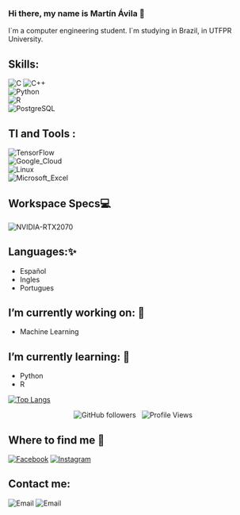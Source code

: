 ###  Hi there, my name is Martín Ávila 👋 
<!--
**mab0205/mab0205** is a ✨ _special_ ✨ repository because its `README.md` (this file) appears on your GitHub profile.-->

 I´m a computer engineering student.
 I´m studying in Brazil, in UTFPR University.
## Skills:
![C](https://img.shields.io/badge/C-0095D5?style=for-the-badge&logo=C&logoColor=white&labelColor=101010)
![C++](https://img.shields.io/badge/C++-0095D5?style=for-the-badge&logo=C&logoColor=white&labelColor=101010)</br>
![Python](https://img.shields.io/badge/Python-54AC58?style=for-the-badge&logo=Python&logoColor=white&labelColor=101010)</br>
![R](https://img.shields.io/badge/R-1CBCD2?style=for-the-badge&logo=R&logoColor=white&labelColor=101010)</br>
![PostgreSQL](	https://img.shields.io/badge/PostgreSQL-316192?style=for-the-badge&logo=postgresql&labelColor=101010)</br>

## TI and Tools : 
![TensorFlow](https://img.shields.io/badge/TensorFlow-FF6F00?style=for-the-badge&logo=tensorflow&labelColor=101010)</br>
![Google_Cloud]( https://img.shields.io/badge/Google_Cloud-4285F4?style=for-the-badge&logo=google-cloud&labelColor=101010)</br>
![Linux](	https://img.shields.io/badge/Linux-FCC624?style=for-the-badge&logo=linux&labelColor=101010)</br>
![Microsoft_Excel](https://img.shields.io/badge/Microsoft_Excel-217346?style=for-the-badge&logo=microsoft-excel&logoColor=white)</br>

## Workspace Specs💻
![NVIDIA-RTX2070](https://img.shields.io/badge/NVIDIA-RTX2070-76B900?style=for-the-badge&logo=nvidia&logoColor=white)</br>

## Languages:✨
- Español
- Ingles
- Portugues
## I’m currently working on: 🔭
-  Machine Learning
## I’m currently learning: 🌱 
-  Python 
-  R

[![Top Langs](https://github-readme-stats.vercel.app/api/top-langs/?username=mab0205)](https://github.com/mab0205/github-readme-stats)

<p align="center">
    <img alt="GitHub followers" src="https://img.shields.io/github/followers/mab0205?label=Seguidores">&nbsp;&nbsp;
    <img alt="Profile Views" src="https://komarev.com/ghpvc/?username=mab0205&style=flat&color=yellow">
</p>

## Where to find me 👋
[![Facebook](https://img.shields.io/badge/MartinAvila-44a3f1?style=for-the-badge&logo=facebook&logoColor=white&labelColor=101010)](https://www.facebook.com/martin.avila.581187)
[![Instagram](https://img.shields.io/badge/MartinAvila-FF0000?style=for-the-badge&logo=instagram&logoColor=white&labelColor=101010)](https://www.instagram.com/martin.avila02)

## Contact me:
![Email](https://img.shields.io/badge/Español-martinete.avila@gmail.com-44a3f1?style=for-the-badge&logo=gmail&logoColor=white&labelColor=101010)
![Email](https://img.shields.io/badge/Portugues-martinavila@alunos.utfpr.edu.br-72ae2d?style=for-the-badge&logo=gmail&logoColor=white&labelColor=101010)


